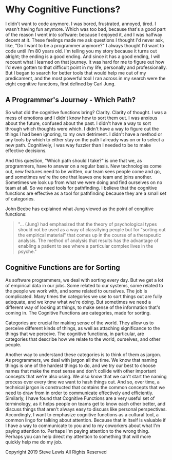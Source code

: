 # Why Cognitive Functions?

I didn't want to code anymore. I was bored, frustrated, annoyed, tired. I wasn't having fun anymore. Which was too bad, because that's a good part of the reason I went into software: because I enjoyed it, and I was halfway decent at it. These feelings made me ask questions I thought I'd never ask, like, "Do I want to be a programmer anymore?" I always thought I'd want to code until I'm 80 years old. I'm telling you my story because it turns out alright; the ending is a good ending. And since it has a good ending, I will recount what I learned on that journey. It was hard for me to figure out how I'd even gotten to that difficult point in my life, personally and professionally. But I began to search for better tools that would help me out of my predicament, and the most powerful tool I ran across in my search were the eight cognitive functions, first defined by Carl Jung.

## A Programmer's Journey - Which Path?

So what did the cognitive functions bring? Clarity. Clarity of thought. I was a mess of emotions and I didn't know how to sort them out. I was anxious about the future, confused about the past. I didn't have a way to sort through which thoughts were which. I didn't have a way to figure out the things I had been ignoring, to my own detriment. I didn't have a method or any tools by which to either stay on the path I already was on or to select a new path. Cognitively, I was way fuzzier than I needed to be to make effective decisions. 

And this question, "Which path should I take?" is one that we, as programmers, have to answer on a regular basis. New technologies come out, new features need to be written, our team sees people come and go, and sometimes we're the one that leaves one team and joins another. Sometimes we look up from what we were doing and find ourselves on no team at all. So we need tools for pathfinding. I believe that the cognitive functions are effective as a tool for pathfinding because they are a small set of categories.

John Beebe has explained what Jung viewed as the point of congitive functions:

> "... (Jung) had emphasized that the theory of psychological types should not be used as a way of classifying people but for "sorting out the empirical material" that comes up in the course of a therapeutic analysis. The method of analysis that results has the advantage of enabling a patient to see where a particular complex lives in the psyche."

## Cognitive Functions are for Sorting

As software programmers, we deal with sorting every day. But we get a lot of empirical data in our jobs. Some related to our systems, some related to the people we work with, and some related to ourselves. The job is complicated. Many times the categories we use to sort things out are fully adequate, and we know what we're doing. But sometimes we need a different way of looking at things, to make sense of the information that's coming in. The Cognitive Functions are categories, made for sorting.

Categories are crucial for making sense of the world. They allow us to perceive different kinds of things, as well as attaching significance to the things that we perceive. The cognitive functions, in particular, are categories that describe how we relate to the world, ourselves, and other people.

Another way to understand these categories is to think of them as jargon. As programmers, we deal with jargon all the time. We know that naming things is one of the hardest things to do, and we try our best to choose names that make the most sense and don't collide with other important concepts that we're also using. We also know that we can't start the naming process over every time we want to hash things out. And so, over time, a technical jargon is constructed that contains the common concepts that we need to draw from in order to communicate effectively and efficiently. Similarly, I have found that Cognitive Functions are a very useful set of terminology, as it helps people on teams get to know each other better, and discuss things that aren't always easy to discuss like personal perspectives. Accordingly, I want to emphasize cognitive functions as a cultural tool, a common lingo for talking about attention. Because that in itself is valuable if I have a way to communicate to you and to my coworkers about what I'm paying attention to. Perhaps I'm paying attention to the wrong thing. Perhaps you can help direct my attention to something that will more quickly help me do my job.


Copyright 2019 Steve Lewis All Rights Reserved
